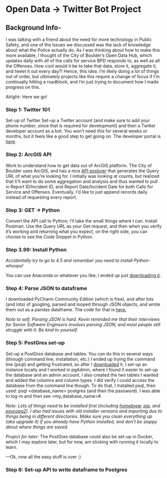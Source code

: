 # Open Data -> Twitter Bot Project

## Background Info- 

I was talking with a friend about the need for more technology in Public Safety, and one of the issues we discussed was the lack of knowledge about what the Police actually do. As I was thinking about how to make this more available, I thought of the City of Boulder’s Open Data Hub, which updates daily with all of the calls for service BPD responds to, as well as all the Offenses. How cool would it be to take that data, store it, aggregate it, and tweet it out every day?! Hence, this idea. 
I’m likely doing a lot of things out of order, but ultimately projects like this require a change of focus if I’m continually hitting a roadblock, and I’m just trying to document how I made progress on this. 

Alright- Here we go!

### Step 1: Twitter 101

Set-up of Twitter
Set-up a Twitter account (and make sure to add your phone number, since that is required for development) and then a Twitter developer account as a bot. You won’t need this for several weeks or months, but it feels like a good step to get going on. 
The developer portal is [here](https://developer.twitter.com/en).

### Step 2: ArcGIS API

Work to understand how to get data out of ArcGIS platform. The City of Boulder uses ArcGIS, and has a nice [API explorer](https://open-data.bouldercolorado.gov/datasets/8ef054b1a3ca4ac496d75ec28f17a117_0/api) that generates the Query URL of what you’re looking for. I initially was looking at counts, but realized that Ii'll want to do some aggregation and analysis and thus wanted to pull in Report ID/Incident ID, and Report Date/Incident Date for both Calls for Service and Offenses. Eventually, I'd like to just append records daily instead of requesting every report.

### Step 3: GET -> Python

Convert the API call to Python; I’ll take the small things where I can. Install Postman. Use the Query URL as your Get request, and then when you verify it’s working and returning what you expect,  on the right side, you can choose to see the Code Snippet in Python.
 
### Step 3.99: Install Python

*Accidentally try to go to 4.5 and remember you need to install Python- whoops!*

You can use Anaconda or whatever you like; I ended up just [downloading it](https://python.org). 

### Step 4: Parse JSON to dataframe

I downloaded PyCharm Community Edition (which is free), and after lots (and lots) of googling, parsed and looped through JSON objects, and wrote them out as a pandas dataframe. The code for that is [here.](https://github.com/kgbridges/bpd-bot/blob/main/create_dataframe)

*Note to self: Parsing JSON is hard. Kevin reminded me that their interviews for Senior Software Engineers involves parsing JSON, and most people still struggle with it. Be kind to yourself.*

### Step 5: PostGres set-up

Set-up a PostGres database and tables. You can do this in several ways (through command line, installation, etc.) I ended up trying the command line (psql) and getting frustrated, so after I [downloaded](https://www.postgresql.org/download/) it, I set-up an instance locally and I worked in pgAdmin, where I found it easier to set-up the database and an admin account. I also created the two tables I wanted and added the columns and column types. I did verify I could access the database from the command line though. 
To do that, I installed psql, then used: psql <database_name> postgres (and then the password). I was able to log-in and then see <my_database_name>#.  

*Note: Lots of things need to be installed first (including [homebrew](https://brew.sh/), [pip](https://pip.pypa.io/en/stable/installation/), and [psycopg2](https://pypi.org/project/psycopg2/)). I also had issues with old installer versions and importing due to things being in different directories. Make sure you clean everything up (aka upgrade it) if you already have Python installed, and don’t be sloppy about where things are saved.*

*Project for later:*
The PostGres database could also be set-up in Docker, which I may explore later, but for now, am sticking with running it locally to learn. 

—Ok, now all the easy stuff is over :)

### Step 6: Set-up API to write dataframe to Postgres

